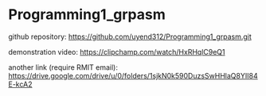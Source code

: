 # Programming1_grpasm

github repository: https://github.com/uyend312/Programming1_grpasm.git

demonstration video: https://clipchamp.com/watch/HxRHqlC9eQ1

another link (require RMIT email): https://drive.google.com/drive/u/0/folders/1sjkN0k590DuzsSwHHlaQ8YII84E-kcA2
